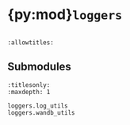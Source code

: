 # {py:mod}`loggers`

```{py:module} loggers
```

```{autodoc2-docstring} loggers
:allowtitles:
```

## Submodules

```{toctree}
:titlesonly:
:maxdepth: 1

loggers.log_utils
loggers.wandb_utils
```
